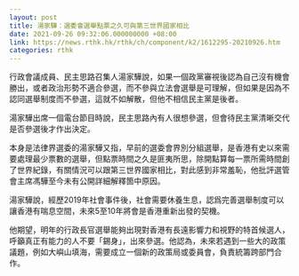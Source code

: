```yaml
---
layout: post
title: 湯家驊：選委會選舉點票之久可與第三世界國家相比
date: 2021-09-26 09:32:06.000000000 +08:00
link: https://news.rthk.hk/rthk/ch/component/k2/1612295-20210926.htm
categories: rthk
---
```


行政會議成員、民主思路召集人湯家驊說，如果一個政黨審視後認為自己沒有機會勝出，或者政治形勢不適合參選，而不參與立法會選舉是可理解，但如果是因為不認同選舉制度而不參選，這就不如解散，但他不相信民主黨是後者。

湯家驊出席一個電台節目時說，民主思路內有人很想參選，但會待民主黨清晰交代是否參選後才作出決定。

本身是法律界選委的湯家驊又指，早前的選委會界別分組選舉，是香港有史以來需要處理最少票數的選舉，但點票時間之久是匪夷所思，除開點算每一票所需時間創了世界紀錄，有關情況可以跟第三世界國家相比，對此感到非常羞恥，他批評選管會主席馮驊至今未有公開詳細解釋箇中原因。

湯家驊說，經歷2019年社會事件後，社會需要休養生息，認爲完善選舉制度可以讓香港有喘息空間，未來5至10年將會是香港重新出發的契機。

他期望，明年的行政長官選舉能夠出現對香港有長遠影響力和視野的特首候選人，呼籲真正有能力的人不要「錫身」，出來參選。他認為，未來若遇到一些大的政策議題，例如大嶼山填海，需要成立一個新的政策局或委員會，負責統籌跨部門合作。
